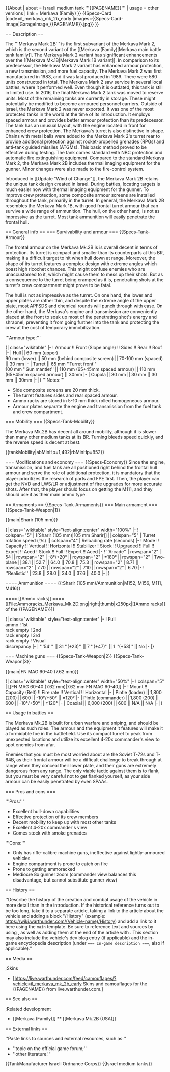 {{About
| about = Israeli medium tank '''{{PAGENAME}}'''
| usage = other versions
| link = Merkava (Family)
}}
{{Specs-Card
|code=il_merkava_mk_2b_early
|images={{Specs-Card-Image|GarageImage_{{PAGENAME}}.jpg}}
}}

== Description ==
<!-- ''In the description, the first part should be about the history of the creation and combat usage of the vehicle, as well as its key features. In the second part, tell the reader about the ground vehicle in the game. Insert a screenshot of the vehicle, so that if the novice player does not remember the vehicle by name, he will immediately understand what kind of vehicle the article is talking about.'' -->
The '''Merkava Mark 2B''' is the first subvariant of the Merkava Mark 2, which is the second variant of the [[Merkava (Family)|Merkava main battle tank family]]. The Merkava Mark 2 variant has significant enhancements over the [[Merkava Mk.1B|Merkava Mark 1B variant]]. In comparison to its predecessor, the Merkava Mark 2 variant has enhanced armour protection, a new transmission, and more fuel capacity. The Merkava Mark 2 was first manufactured in 1983, and it was last produced in 1989. There were 580 units constructed in total. The Merkava Mark 2 saw service in several local battles, where it performed well. Even though it is outdated, this tank is still in limited use. In 2016, the final Merkava Mark 2 tank was moved to reserve units. Most of the remaining tanks are currently in storage. These might potentially be modified to become armoured personnel carriers. Outside of Israel, the Merkava Mark 2 was never exported. It was one of the most protected tanks in the world at the time of its introduction. It employs spaced armour and provides better armour protection than its predecessor. The tank has an unusual layout, with the engine located in front for enhanced crew protection. The Merkava's turret is also distinctive in shape. Chains with metal balls were added to the Merkava Mark 2's turret rear to provide additional protection against rocket-propelled grenades (RPGs) and anti-tank guided missiles (ATGMs). This basic method proved to be effective during testing. The tank comes standard with NBC protection and automatic fire extinguishing equipment. Compared to the standard Merkava Mark 2, the Merkava Mark 2B includes thermal imaging equipment for the gunner. Minor changes were also made to the fire-control system.

Introduced in [[Update "Wind of Change"]], the Merkava Mark 2B retains the unique tank design created in Israel. During battles, locating targets is much easier now with thermal imaging equipment for the gunner. To improve crew protection, some composite armour screens are installed throughout the tank, primarily in the turret. In general, the Merkava Mark 2B resembles the Merkava Mark 1B, with good frontal turret armour that can survive a wide range of ammunition. The hull, on the other hand, is not as impressive as the turret. Most tank ammunition will easily penetrate the frontal hull.

== General info ==
=== Survivability and armour ===
{{Specs-Tank-Armour}}
<!-- ''Describe armour protection. Note the most well protected and key weak areas. Appreciate the layout of modules as well as the number and location of crew members. Is the level of armour protection sufficient, is the placement of modules helpful for survival in combat? If necessary use a visual template to indicate the most secure and weak zones of the armour.'' -->
The frontal armour on the Merkava Mk.2B is is overall decent in terms of protection. Its turret is compact and smaller than its counterparts at this BR, making it a difficult target to hit  when hull down at range. Moreover, the shape of its turret features a complex design with extreme angles which boast high ricochet chances. This might confuse enemies who are unaccustomed to it, which might cause them to mess up their shots. But as a consequence to the turret being cramped as it is, penetrating shots at the turret's crew compartment might prove to be fatal.

The hull is not as impressive as the turret. On one hand, the lower and upper plates are rather thin, and despite the extreme angle of the upper plate, most APFSDS and chemical rounds will punch through with ease. On the other hand, the Merkava's engine and transmission are conveniently placed at the front to soak up most of the penetrating shot's energy and shrapnel, preventing it from going further into the tank and protecting the crew at the cost of temporary immobilization.

'''Armour type:''' <!-- The types of armour present on the vehicle and their general locations -->
<!-- Example: * Rolled homogeneous armour (Front, Side, Rear, Hull roof)
* Cast homogeneous armour (Turret, Transmission area) -->

{| class="wikitable"
|-
! Armour !! Front (Slope angle) !! Sides !! Rear !! Roof
|-
| Hull || 60 mm (upper) <br> 90 mm (lower) || 50 mm (behind composite screen) || 70-100 mm (spaced) || 30 mm
|-
| Turret || 65 mm ''Turret front'' <br> 100 mm ''Gun mantlet'' || 110 mm (65+45mm spaced armour) || 110 mm (65+45mm spaced armour) || 30mm
|-
| Cupola || 30 mm || 30 mm || 30 mm || 30mm
|-
|}
'''Notes:'''

* Side composite screens are 20 mm thick.
* The turret features sides and rear spaced armour.
* Ammo racks are stored in 5-10 mm thick rolled homogeneous armour.
* Armour plates separate the engine and transmission from the fuel tank and crew compartment.

=== Mobility ===
{{Specs-Tank-Mobility}}
<!-- ''Write about the mobility of the ground vehicle. Estimate the specific power and manoeuvrability, as well as the maximum speed forwards and backwards.'' -->
The Merkava Mk.2B has decent all around mobility, although it is slower than many other medium tanks at its BR. Turning bleeds speed quickly, and the reverse speed is decent at best.

{{tankMobility|abMinHp=1,492|rbMinHp=852}}

=== Modifications and economy ===
{{Specs-Economy}}
Since the engine, transmission, and fuel tank are all positioned right behind the frontal hull armour and serve the role of additional protection, it is mandatory that the player prioritizes the research of parts and FPE first. Then, the player can get the NVD and LWS/LR or adjustment of fire upgrades for more accurate shots. After that, the player should focus on getting the M111, and they should use it as their main ammo type.

== Armaments ==
{{Specs-Tank-Armaments}}
=== Main armament ===
{{Specs-Tank-Weapon|1}}
<!-- ''Give the reader information about the characteristics of the main gun. Assess its effectiveness in a battle based on the reloading speed, ballistics and the power of shells. Do not forget about the flexibility of the fire, that is how quickly the cannon can be aimed at the target, open fire on it and aim at another enemy. Add a link to the main article on the gun: <code><nowiki>{{main|Name of the weapon}}</nowiki></code>. Describe in general terms the ammunition available for the main gun. Give advice on how to use them and how to fill the ammunition storage.'' -->
{{main|Sharir (105 mm)}}

{| class="wikitable" style="text-align:center" width="100%"
|-
! colspan="5" | [[Sharir (105 mm)|105 mm Sharir]] || colspan="5" | Turret rotation speed (°/s) || colspan="4" | Reloading rate (seconds)
|-
! Mode !! Capacity !! Vertical !! Horizontal !! Stabilizer
! Stock !! Upgraded !! Full !! Expert !! Aced
! Stock !! Full !! Expert !! Aced
|-
! ''Arcade''
| rowspan="2" | 54 || rowspan="2" | -8°/+20° || rowspan="2" | ±180° || rowspan="2" | Two-plane || 38.1 || 52.7 || 64.0 || 70.8 || 75.3 || rowspan="2" | 8.71 || rowspan="2" | 7.70 || rowspan="2" | 7.10 || rowspan="2" | 6.70
|-
! ''Realistic''
| 23.8 || 28.0 || 34.0 || 37.6 || 40.0
|-
|}

==== Ammunition ====
{{:Sharir (105 mm)/Ammunition|M152, M156, M111, M416}}

==== [[Ammo racks]] ====
[[File:Ammoracks_Merkava_Mk.2D.png|right|thumb|x250px|[[Ammo racks]] of the {{PAGENAME}}]]
<!-- '''Last updated: 2.15.1.22''' -->
{| class="wikitable" style="text-align:center"
|-
! Full<br>ammo
! 1st<br>rack empty
! 2nd<br>rack empty
! 3rd<br>rack empty
! Visual<br>discrepancy
|-
| '''54''' || 31&nbsp;''(+23)'' || 7&nbsp;''(+47)'' || 1&nbsp;''(+53)'' || No
|-
|}

=== Machine guns ===
{{Specs-Tank-Weapon|2}}
{{Specs-Tank-Weapon|3}}
<!-- ''Offensive and anti-aircraft machine guns not only allow you to fight some aircraft but also are effective against lightly armoured vehicles. Evaluate machine guns and give recommendations on its use.'' -->
{{main|FN MAG 60-40 (7.62 mm)}}

{| class="wikitable" style="text-align:center" width="50%"
|-
! colspan="5" | [[FN MAG 60-40 (7.62 mm)|7.62 mm FN MAG 60-40]]
|-
! Mount !! Capacity (Belt) !! Fire rate !! Vertical !! Horizontal
|-
| Pintle (loader) || 1,800 (200) || 600 || -10°/+50° || ±120°
|-
| Pintle (commander) || 1,800 (200) || 600 || -10°/+50° || ±120°
|-
| Coaxial || 6,000 (200) || 600 || N/A || N/A
|-
|}

== Usage in battles ==
<!-- ''Describe the tactics of playing in the vehicle, the features of using vehicles in the team and advice on tactics. Refrain from creating a "guide" - do not impose a single point of view but instead give the reader food for thought. Describe the most dangerous enemies and give recommendations on fighting them. If necessary, note the specifics of the game in different modes (AB, RB, SB).'' -->
The Merkava Mk.2B is built for urban warfare and sniping, and should be played as such roles. The armour and the equipment it features will make it a formidable foe in the battlefield. Use its compact turret to peak from unexpected locations and utilize its excellent 4-20x commander's view to spot enemies from afar.

Enemies that you must be most worried about are the Soviet T-72s and T-64B, as their frontal armour will be a difficult challenge to break through at range when they conceal their lower plate, and their guns are extremely dangerous from any range. The only viable tactic against them is to flank, but you must be very careful not to get flanked yourself, as your side armour can be easily penetrated by even SPAAs.

=== Pros and cons ===
<!-- ''Summarise and briefly evaluate the vehicle in terms of its characteristics and combat effectiveness. Mark its pros and cons in a bulleted list. Try not to use more than 6 points for each of the characteristics. Avoid using categorical definitions such as "bad", "good" and the like - use substitutions with softer forms such as "inadequate" and "effective".'' -->
'''Pros:'''

* Excellent hull-down capabilities
* Effective protection of its crew members
* Decent mobility to keep up with most other tanks
* Excellent 4-20x commander's view
* Comes stock with smoke grenades

'''Cons:'''

* Only has rifle-calibre machine guns, ineffective against lightly-armoured vehicles
* Engine compartment is prone to catch on fire
* Prone to getting ammoracked
* Mediocre 8x gunner zoom (commander view balances this disadvantage, but cannot substitute gunner view)

== History ==
<!-- ''Describe the history of the creation and combat usage of the vehicle in more detail than in the introduction. If the historical reference turns out to be too long, take it to a separate article, taking a link to the article about the vehicle and adding a block "/History" (example: <nowiki>https://wiki.warthunder.com/(Vehicle-name)/History</nowiki>) and add a link to it here using the <code>main</code> template. Be sure to reference text and sources by using <code><nowiki><ref></ref></nowiki></code>, as well as adding them at the end of the article with <code><nowiki><references /></nowiki></code>. This section may also include the vehicle's dev blog entry (if applicable) and the in-game encyclopedia description (under <code><nowiki>=== In-game description ===</nowiki></code>, also if applicable).'' -->
''Describe the history of the creation and combat usage of the vehicle in more detail than in the introduction. If the historical reference turns out to be too long, take it to a separate article, taking a link to the article about the vehicle and adding a block "/History" (example: <nowiki>https://wiki.warthunder.com/(Vehicle-name)/History</nowiki>) and add a link to it here using the <code>main</code> template. Be sure to reference text and sources by using <code><nowiki><ref></ref></nowiki></code>, as well as adding them at the end of the article with <code><nowiki><references /></nowiki></code>. This section may also include the vehicle's dev blog entry (if applicable) and the in-game encyclopedia description (under <code><nowiki>=== In-game description ===</nowiki></code>, also if applicable).''

== Media ==
<!-- ''Excellent additions to the article would be video guides, screenshots from the game, and photos.'' -->

;Skins

* [https://live.warthunder.com/feed/camouflages/?vehicle=il_merkava_mk_2b_early Skins and camouflages for the {{PAGENAME}} from live.warthunder.com.]

== See also ==
<!-- ''Links to the articles on the War Thunder Wiki that you think will be useful for the reader, for example:''
* ''reference to the series of the vehicles;''
* ''links to approximate analogues of other nations and research trees.'' -->

;Related development

* [[Merkava (Family)]]
** [[Merkava Mk.2B (USA)]]

== External links ==
<!-- ''Paste links to sources and external resources, such as:''
* ''topic on the official game forum;''
* ''other literature.'' -->
''Paste links to sources and external resources, such as:''

* ''topic on the official game forum;''
* ''other literature.''

{{TankManufacturer Israeli Ordnance Corps}}
{{Israel medium tanks}}